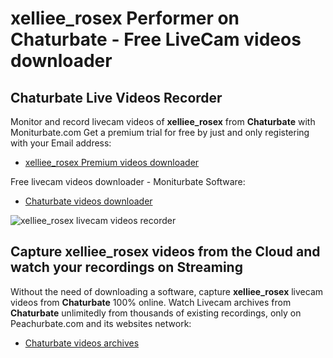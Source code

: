 # xelliee_rosex Performer on Chaturbate - Free LiveCam videos downloader

## Chaturbate Live Videos Recorder

Monitor and record livecam videos of **xelliee_rosex** from **Chaturbate** with Moniturbate.com
Get a premium trial for free by just and only registering with your Email address:
* [xelliee_rosex Premium videos downloader](https://moniturbate.com/request-demo-licence-key.html)

Free livecam videos downloader - Moniturbate Software:
* [Chaturbate videos downloader](https://moniturbate.com/moniturbate-download-software.html)

![xelliee_rosex livecam videos recorder](https://peachurnet.com/templates/moniturbate-software.png)


## Capture xelliee_rosex videos from the Cloud and watch your recordings on Streaming

Without the need of downloading a software, capture **xelliee_rosex** livecam videos from **Chaturbate** 100% online.
Watch Livecam archives from **Chaturbate** unlimitedly from thousands of existing recordings, only on Peachurbate.com and its websites network:
* [Chaturbate videos archives](https://peachurnet.com/)